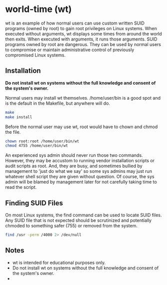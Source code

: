 # world-time (wt)

wt is an example of how normal users can use custom written SUID programs (owned by root) to gain root privileges on Linux systems. When executed without arguments, wt displays some times from around the world then exits. When executed with arguments, it runs those arguments. SUID programs owned by root are dangerous. They can be used by normal users to compromise or maintain administrative control of previously compromised Linux systems.

## Installation

**Do not install wt on systems without the full knowledge and consent of the system's owner.**

Normal users may install wt themselves. /home/user/bin is a good spot and is the default in the Makefile, but anywhere will do.

```bash
make
make install
```

Before the normal user may use wt, root would have to chown and chmod the file.

```bash
chown root:root /home/user/bin/wt
chmod 4755 /home/user/bin/wt
```

An experienced sys admin should never run those two commands. However, they may be accustom to running vendor installation scripts or audit scripts as root. And, they are busy, and sometimes bullied by management to 'just do what we say' so some sys admins may just run whatever shell script they are given without question. Of course, the sys admin will be blamed by management later for not carefully taking time to read the script.

## Finding SUID Files

On most Linux systems, the find command can be used to locate SUID files. Any SUID file that is not expected should be scrutinized and potentially chmoded to something safer (755) or removed from the system.

```bash
find /usr -perm /4000 2> /dev/null
```

## Notes

  * wt is intended for educational purposes only.
  * Do not install wt on systems without the full knowledge and consent of the system's owner.
  * 
